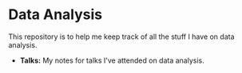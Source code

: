 # Data Analysis

This repository is to help me keep track of all the stuff I have on data analysis.


- **Talks:** My notes for talks I've attended on data analysis.
